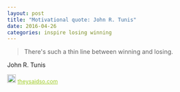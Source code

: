 ```yaml
---
layout: post
title: "Motivational quote: John R. Tunis"
date: 2016-04-26
categories: inspire losing winning
---
```

> There's such a thin line between winning and losing.

John R. Tunis

<span style="z-index:50;font-size:0.9em;"><img src="https://theysaidso.com/branding/theysaidso.png" height="20" width="20" alt="theysaidso.com"/><a href="https://theysaidso.com" title="Powered by quotes from theysaidso.com" style="color: #9fcc25; margin-left: 4px; vertical-align: middle;">theysaidso.com</a></span>
